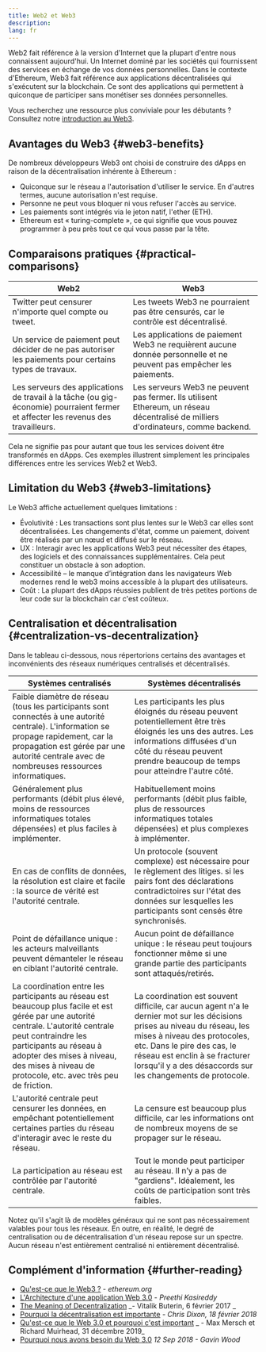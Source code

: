 ```yaml
---
title: Web2 et Web3
description:
lang: fr
---
```


Web2 fait référence à la version d'Internet que la plupart d'entre nous connaissent aujourd'hui. Un Internet dominé par les sociétés qui fournissent des services en échange de vos données personnelles. Dans le contexte d'Ethereum, Web3 fait référence aux applications décentralisées qui s'exécutent sur la blockchain. Ce sont des applications qui permettent à quiconque de participer sans monétiser ses données personnelles.

Vous recherchez une ressource plus conviviale pour les débutants ? Consultez notre [introduction au Web3](/web3/).

## Avantages du Web3 {#web3-benefits}

De nombreux développeurs Web3 ont choisi de construire des dApps en raison de la décentralisation inhérente à Ethereum :

- Quiconque sur le réseau a l'autorisation d'utiliser le service. En d'autres termes, aucune autorisation n'est requise.
- Personne ne peut vous bloquer ni vous refuser l'accès au service.
- Les paiements sont intégrés via le jeton natif, l'ether (ETH).
- Ethereum est « turing-complete », ce qui signifie que vous pouvez programmer à peu près tout ce qui vous passe par la tête.

## Comparaisons pratiques {#practical-comparisons}

| Web2                                                                                                                              | Web3                                                                                                                              |
| --------------------------------------------------------------------------------------------------------------------------------- | --------------------------------------------------------------------------------------------------------------------------------- |
| Twitter peut censurer n'importe quel compte ou tweet.                                                                             | Les tweets Web3 ne pourraient pas être censurés, car le contrôle est décentralisé.                                                |
| Un service de paiement peut décider de ne pas autoriser les paiements pour certains types de travaux.                             | Les applications de paiement Web3 ne requièrent aucune donnée personnelle et ne peuvent pas empêcher les paiements.               |
| Les serveurs des applications de travail à la tâche (ou gig-économie) pourraient fermer et affecter les revenus des travailleurs. | Les serveurs Web3 ne peuvent pas fermer. Ils utilisent Ethereum, un réseau décentralisé de milliers d'ordinateurs, comme backend. |

Cela ne signifie pas pour autant que tous les services doivent être transformés en dApps. Ces exemples illustrent simplement les principales différences entre les services Web2 et Web3.

## Limitation du Web3 {#web3-limitations}

Le Web3 affiche actuellement quelques limitations :

- Évolutivité : Les transactions sont plus lentes sur le Web3 car elles sont décentralisées. Les changements d'état, comme un paiement, doivent être réalisés par un nœud et diffusé sur le réseau.
- UX : Interagir avec les applications Web3 peut nécessiter des étapes, des logiciels et des connaissances supplémentaires. Cela peut constituer un obstacle à son adoption.
- Accessibilité – le manque d’intégration dans les navigateurs Web modernes rend le web3 moins accessible à la plupart des utilisateurs.
- Coût : La plupart des dApps réussies publient de très petites portions de leur code sur la blockchain car c'est coûteux.

## Centralisation et décentralisation {#centralization-vs-decentralization}

Dans le tableau ci-dessous, nous répertorions certains des avantages et inconvénients des réseaux numériques centralisés et décentralisés.

| Systèmes centralisés                                                                                                                                                                                                                                                             | Systèmes décentralisés                                                                                                                                                                                                                                                                   |
| -------------------------------------------------------------------------------------------------------------------------------------------------------------------------------------------------------------------------------------------------------------------------------- | ---------------------------------------------------------------------------------------------------------------------------------------------------------------------------------------------------------------------------------------------------------------------------------------- |
| Faible diamètre de réseau (tous les participants sont connectés à une autorité centrale). L'information se propage rapidement, car la propagation est gérée par une autorité centrale avec de nombreuses ressources informatiques.                                               | Les participants les plus éloignés du réseau peuvent potentiellement être très éloignés les uns des autres. Les informations diffusées d'un côté du réseau peuvent prendre beaucoup de temps pour atteindre l'autre côté.                                                                |
| Généralement plus performants (débit plus élevé, moins de ressources informatiques totales dépensées) et plus faciles à implémenter.                                                                                                                                             | Habituellement moins performants (débit plus faible, plus de ressources informatiques totales dépensées) et plus complexes à implémenter.                                                                                                                                                |
| En cas de conflits de données, la résolution est claire et facile : la source de vérité est l'autorité centrale.                                                                                                                                                                 | Un protocole (souvent complexe) est nécessaire pour le règlement des litiges. si les pairs font des déclarations contradictoires sur l'état des données sur lesquelles les participants sont censés être synchronisés.                                                                   |
| Point de défaillance unique : les acteurs malveillants peuvent démanteler le réseau en ciblant l'autorité centrale.                                                                                                                                                              | Aucun point de défaillance unique : le réseau peut toujours fonctionner même si une grande partie des participants sont attaqués/retirés.                                                                                                                                                |
| La coordination entre les participants au réseau est beaucoup plus facile et est gérée par une autorité centrale. L'autorité centrale peut contraindre les participants au réseau à adopter des mises à niveau, des mises à niveau de protocole, etc. avec très peu de friction. | La coordination est souvent difficile, car aucun agent n'a le dernier mot sur les décisions prises au niveau du réseau, les mises à niveau des protocoles, etc. Dans le pire des cas, le réseau est enclin à se fracturer lorsqu'il y a des désaccords sur les changements de protocole. |
| L'autorité centrale peut censurer les données, en empêchant potentiellement certaines parties du réseau d'interagir avec le reste du réseau.                                                                                                                                     | La censure est beaucoup plus difficile, car les informations ont de nombreux moyens de se propager sur le réseau.                                                                                                                                                                        |
| La participation au réseau est contrôlée par l'autorité centrale.                                                                                                                                                                                                                | Tout le monde peut participer au réseau. Il n’y a pas de "gardiens". Idéalement, les coûts de participation sont très faibles.                                                                                                                                                           |

Notez qu'il s'agit là de modèles généraux qui ne sont pas nécessairement valables pour tous les réseaux. En outre, en réalité, le degré de centralisation ou de décentralisation d'un réseau repose sur un spectre. Aucun réseau n'est entièrement centralisé ni entièrement décentralisé.

## Complément d'information {#further-reading}

- [Qu'est-ce que le Web3 ?](/web3/) - _ethereum.org_
- [L'Architecture d'une application Web 3.0](https://www.preethikasireddy.com/post/the-architecture-of-a-web-3-0-application) - _Preethi Kasireddy_
- [The Meaning of Decentralization](https://medium.com/@VitalikButerin/the-meaning-of-decentralization-a0c92b76a274) _- Vitalik Buterin, 6 février 2017 _
- [Pourquoi la décentralisation est importante](https://medium.com/s/story/why-decentralization-matters-5e3f79f7638e) _- Chris Dixon, 18 février 2018_
- [Qu'est-ce que le Web 3.0 et pourquoi c'est important](https://medium.com/fabric-ventures/what-is-web-3-0-why-it-matters-934eb07f3d2b) _ - Max Mersch et Richard Muirhead, 31 décembre 2019_
- [Pourquoi nous avons besoin du Web 3.0](https://medium.com/@gavofyork/why-we-need-web-3-0-5da4f2bf95ab) _12 Sep 2018 - Gavin Wood_
